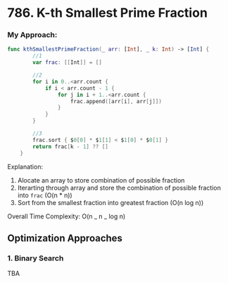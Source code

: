# 786. K-th Smallest Prime Fraction

### My Approach:

```Swift
func kthSmallestPrimeFraction(_ arr: [Int], _ k: Int) -> [Int] {
        //1
        var frac: [[Int]] = []

        //2
        for i in 0..<arr.count {
            if i < arr.count - 1 {
                for j in i + 1..<arr.count {
                    frac.append([arr[i], arr[j]])
                }
            }
        }

        //3
        frac.sort { $0[0] * $1[1] < $1[0] * $0[1] }
        return frac[k - 1] ?? []
    }
```

Explanation:

1. Alocate an array to store combination of possible fraction
2. Iterarting through array and store the combination of possible fraction into `frac` (O(n \* n))
3. Sort from the smallest fraction into greatest fraction (O(n log n))

Overall Time Complexity: O(n _ n _ log n)

## Optimization Approaches

### 1. Binary Search

TBA
